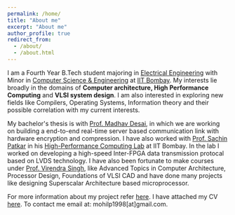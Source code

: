 ```yaml
---
permalink: /home/
title: "About me"
excerpt: "About me"
author_profile: true
redirect_from: 
  - /about/
  - /about.html
---
```


I am a Fourth Year B.Tech student majoring in [Electrical Engineering](https://www.ee.iitb.ac.in/web) with Minor in [Computer Science & Engineering](https://www.cse.iitb.ac.in) at [IIT Bombay](http://www.iitb.ac.in). My interests lie broadly in the domains of **Computer architecture, High Performance Computing** and **VLSI system design**. I am also interested in exploring new fields like Compilers, Operating Systems, Information theory and their possible correlation with my current interests.

My bachelor's thesis is with [Prof. Madhav Desai](https://www.ee.iitb.ac.in/web/people/faculty/home/madhav), in which we are working on building a end-to-end real-time server based communication link with hardware encryption and compression. I have also worked with [Prof. Sachin Patkar](https://www.ee.iitb.ac.in/wiki/faculty/patkar) in his [High-Performance Computing Lab](https://www.ee.iitb.ac.in/~hpc/) at IIT Bombay. In the lab I worked on developing a high-speed Inter-FPGA data transmission protocal based on LVDS technology. I have also been fortunate to make courses under [Prof. Virendra Singh](https://www.ee.iitb.ac.in/~viren/), like Advanced Topics in Computer Architecture, Processor Design, Foundations of VLSI CAD and have done many projects like designing Superscalar Architecture based microprocessor.

For more information about my project refer [here](https://mohilp1998.github.io/projects/). I have attached my CV [here](https://mohilp1998.github.io/cv/). To contact me email at: mohilp1998[at]gmail.com.

<!---
I am a Fifth Year Dual Degree (B. Tech + M. Tech) student of [Electrical Engineering](https://www.ee.iitb.ac.in/web) at [IIT Bombay](http://www.iitb.ac.in/) with specialization in Communications and Signal Processing. My research interests broadly lie in **Applied Probability, Learning Theory, Optimization, Game Theory** and **Social Networks**. I am primarily interested in theoretical aspects of problems in these fields and I also like to apply these tools to solve real world problems.

My master's thesis is with [Prof. Ankur Kulkarni](http://www.sc.iitb.ac.in/~ankur/) and [Prof. Jayakrishnan Nair](https://www.ee.iitb.ac.in/~jayakrishnan.nair/), where we are exploring the topic of Games on Networks. During my undergraduate years, I have been fortunate to work with [Prof. Vivek Borkar](https://www.ee.iitb.ac.in/web/faculty/homepage/borkar) on problems in reinforcement learning, multi-armed bandits and MCMC over graphs. I spent the Summer of 2017 as a research intern at the University of Southern California under the guidance of [Prof. Rahul Jain](http://www-bcf.usc.edu/~rahuljai/Welcome.html), where we worked on a risk aware stochastic optimization problem.

To know more about my research, you can head over to the [Research](https://kc1729.github.io/research/) page and my academic CV can be found [here](https://kc1729.github.io/assets/files/CV_Karan_Chadha.pdf). To contact me, you can email: karanc1729[at]gmail.com
-->